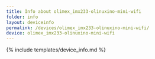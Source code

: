 ```yaml
---
title: Info about olimex_imx233-olinuxino-mini-wifi
folder: info
layout: deviceinfo
permalink: /devices/olimex_imx233-olinuxino-mini-wifi/
device: olimex_imx233-olinuxino-mini-wifi
---
```

{% include templates/device_info.md %}
